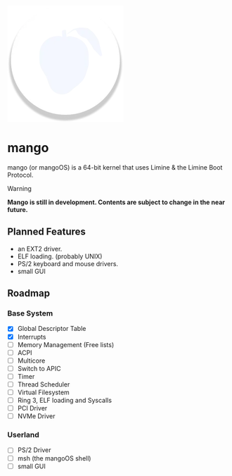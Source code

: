 ![logo](https://raw.githubusercontent.com/cosmicdaman/mango/refs/heads/master/.art/logo.webp)
# mango
mango (or mangoOS) is a 64-bit kernel that uses Limine & the Limine Boot Protocol.
> [!WARNING]
> **Mango is still in development. Contents are subject to change in the near future.**
## Planned Features
- an EXT2 driver.
- ELF loading. (probably UNIX)
- PS/2 keyboard and mouse drivers.
- small GUI
## Roadmap

### Base System
- [X] Global Descriptor Table
- [X] Interrupts
- [ ] Memory Management (Free lists)
- [ ] ACPI
- [ ] Multicore
- [ ] Switch to APIC
- [ ] Timer
- [ ] Thread Scheduler
- [ ] Virtual Filesystem 
- [ ] Ring 3, ELF loading and Syscalls
- [ ] PCI Driver
- [ ] NVMe Driver

### Userland
- [ ] PS/2 Driver
- [ ] msh (the mangoOS shell)
- [ ] small GUI
